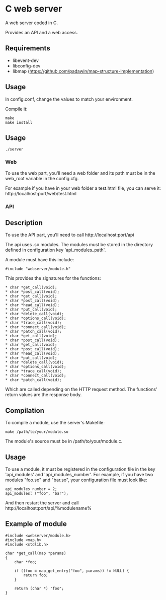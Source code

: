 # C web server

A web server coded in C.

Provides an API and a web access.

## Requirements

* libevent-dev
* libconfig-dev
* libmap (https://github.com/padawin/map-structure-implementation)

## Usage

In config.conf, change the values to match your environment.

Compile it:
```
make
make install
```

## Usage

```
./server
```


### Web

To use the web part, you'll need a web folder and its path must be in the
web_root variable in the config.cfg.

For example if you have in your web folder a test.html file, you can serve it:
http://localhost:port/web/test.html

### API

## Description

To use the API part, you'll need to call http://localhost:port/api

The api uses .so modules. The modules must be stored in the directory defined in
configuration key 'api_modules_path'.

A module must have this include:
```
#include "webserver/module.h"
```

This provides the signatures for the functions:
```
* char *get_call(void);
* char *post_call(void);
* char *get_call(void);
* char *post_call(void);
* char *head_call(void);
* char *put_call(void);
* char *delete_call(void);
* char *options_call(void);
* char *trace_call(void);
* char *connect_call(void);
* char *patch_call(void);
* char *get_call(void);
* char *post_call(void);
* char *get_call(void);
* char *post_call(void);
* char *head_call(void);
* char *put_call(void);
* char *delete_call(void);
* char *options_call(void);
* char *trace_call(void);
* char *connect_call(void);
* char *patch_call(void);
```

Which are called depending on the HTTP request method.
The functions' return values are the response body.

## Compilation

To compile a module, use the server's Makefile:
```
make /path/to/your/module.so
```

The module's source must be in /path/to/your/module.c.

## Usage

To use a module, it must be registered in the configuration file in the key
'api_modules' and 'api_modules_number'. For example, if you have two modules
"foo.so" and "bar.so", your configuration file must look like:
```
api_modules_number = 2;
api_modules: ("foo", "bar");
```
And then restart the server and call http://localhost:port/api/%modulename%

## Example of module

```
#include <webserver/module.h>
#include <map.h>
#include <stdlib.h>

char *get_call(map *params)
{
	char *foo;

	if ((foo = map_get_entry("foo", params)) != NULL) {
		return foo;
	}

	return (char *) "foo";
}
```
